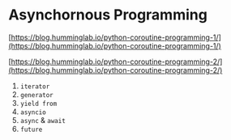 # Asynchornous Programming

[https://blog.humminglab.io/python-coroutine-programming-1/](https://blog.humminglab.io/python-coroutine-programming-1/)

[https://blog.humminglab.io/python-coroutine-programming-2/](https://blog.humminglab.io/python-coroutine-programming-2/)


1. `iterator`
2. `generator`
3. `yield from`
4. `asyncio`
5. `async` & `await`
6. `future`